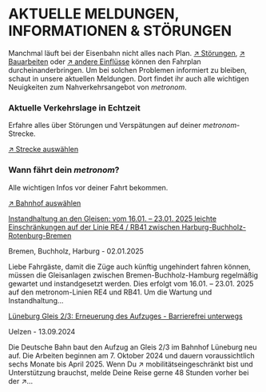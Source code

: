 AKTUELLE MELDUNGEN, INFORMATIONEN & STÖRUNGEN
==========

Manchmal läuft bei der Eisenbahn nicht alles nach Plan. [↗ Störungen](https://www.der-metronom.de/fahrplan/aktuelle-verkehrslage/), [↗ Bauarbeiten](https://www.der-metronom.de/fahrplan/baustellen-uebersicht/) oder [↗ andere Einflüsse](https://www.der-metronom.de/service/was-war-denn-da-los/) können den Fahrplan durcheinanderbringen. Um bei solchen Problemen informiert zu bleiben, schaut in unsere aktuellen Meldungen. Dort findet ihr auch alle wichtigen Neuigkeiten zum Nahverkehrsangebot von *metronom*.

### Aktuelle Verkehrslage in Echtzeit ###

Erfahre alles über Störungen und Verspätungen auf deiner *metronom*-Strecke.

[↗ Strecke auswählen](https://www.der-metronom.de/fahrplan/aktuelle-verkehrslage/)

### Wann fährt dein *metronom*? ###

Alle wichtigen Infos vor deiner Fahrt bekommen.

[↗ Bahnhof auswählen](https://www.der-metronom.de/fahrplan/wann-faehrt-mein-metronom/)

[Instandhaltung an den Gleisen: vom 16.01. – 23.01. 2025 leichte Einschränkungen auf der Linie RE4 / RB41 zwischen Harburg-Buchholz-Rotenburg-Bremen](https://www.der-metronom.de/aktuell/instandhaltung-an-den-gleisen-vom-16-01---23-01-2025-leichte-einschraenkungen-auf-der-linie-re4-rb41-zwischen-harburg-buchholz-rotenburg-bremen/)

 Bremen, Buchholz, Harburg - 02.01.2025

Liebe Fahrgäste,
damit die Züge auch künftig ungehindert fahren können, müssen die Gleisanlagen zwischen Bremen-Buchholz-Hamburg regelmäßig gewartet und instandgesetzt werden.
Dies erfolgt vom 16.01. – 23.01. 2025 auf den metronom-Linien RE4 und RB41.
Um die Wartung und Instandhaltung...

[Lüneburg Gleis 2/3: Erneuerung des Aufzuges - Barrierefrei unterwegs](https://www.der-metronom.de/aktuell/lueneburg-gleis-2-3-erneuerung-des-aufzuges-barrierefrei-unterwegs/)

 Uelzen - 13.09.2024

Die Deutsche Bahn baut den Aufzug an Gleis 2/3 im Bahnhof Lüneburg neu auf. Die Arbeiten beginnen am 7. Oktober 2024 und dauern voraussichtlich sechs Monate bis April 2025.
Wenn Du ↗ mobilitätseingeschränkt bist und Unterstützung brauchst, melde Deine Reise gerne 48 Stunden vorher bei der ↗...
